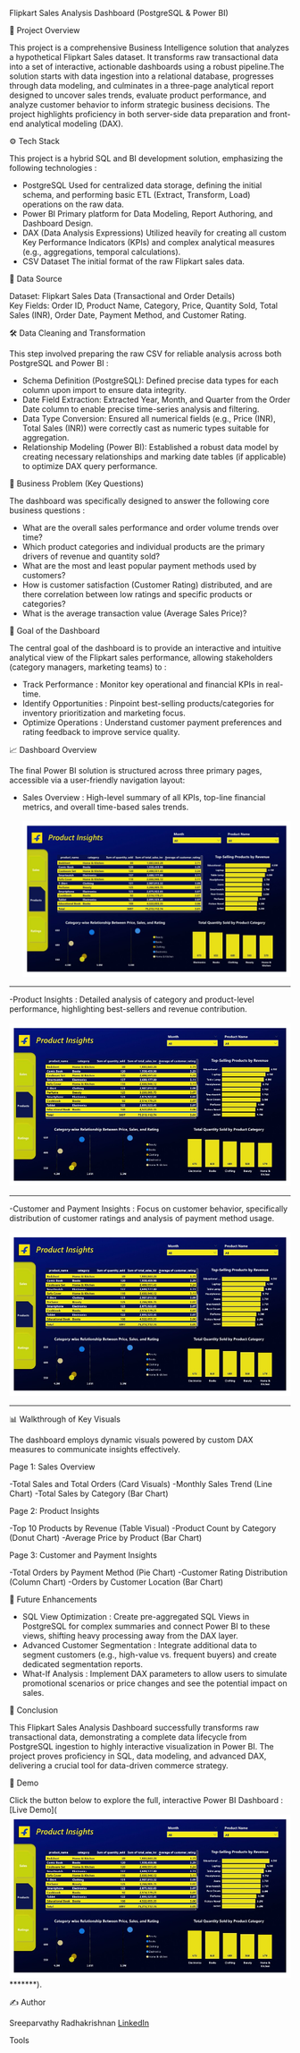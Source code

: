 Flipkart Sales Analysis Dashboard (PostgreSQL & Power BI)

📌 Project Overview

This project is a comprehensive Business Intelligence solution that analyzes a hypothetical Flipkart Sales dataset. It transforms raw transactional data into a set of interactive, actionable dashboards using a robust pipeline.The solution starts with data ingestion into a relational database, progresses through data modeling, and culminates in a three-page analytical report designed to uncover sales trends, evaluate product performance, and analyze customer behavior to inform strategic business decisions. The project highlights proficiency in both server-side data preparation and front-end analytical modeling (DAX).

⚙️ Tech Stack

This project is a hybrid SQL and BI development solution, emphasizing the following technologies :<br>
- PostgreSQL	Used for centralized data storage, defining the initial schema, and performing basic ETL (Extract, Transform, Load) operations on the raw data.
- Power BI	Primary platform for Data Modeling, Report Authoring, and Dashboard Design.
- DAX (Data Analysis Expressions)	Utilized heavily for creating all custom Key Performance Indicators (KPIs) and complex analytical measures (e.g., aggregations, temporal calculations).
- CSV Dataset	The initial format of the raw Flipkart sales data.

📂 Data Source

Dataset: Flipkart Sales Data (Transactional and Order Details)<br>
Key Fields: Order ID, Product Name, Category, Price, Quantity Sold, Total Sales (INR), Order Date, Payment Method, and Customer Rating.

🛠️ Data Cleaning and Transformation

This step involved preparing the raw CSV for reliable analysis across both PostgreSQL and Power BI :<br>

- Schema Definition (PostgreSQL): Defined precise data types for each column upon import to ensure data integrity.
- Date Field Extraction: Extracted Year, Month, and Quarter from the Order Date column to enable precise time-series analysis and filtering.
- Data Type Conversion: Ensured all numerical fields (e.g., Price (INR), Total Sales (INR)) were correctly cast as numeric types suitable for aggregation.
- Relationship Modeling (Power BI): Established a robust data model by creating necessary relationships and marking date tables (if applicable) to optimize DAX query performance.

🚀 Business Problem (Key Questions)

The dashboard was specifically designed to answer the following core business questions :

- What are the overall sales performance and order volume trends over time?
- Which product categories and individual products are the primary drivers of revenue and quantity sold?
- What are the most and least popular payment methods used by customers?
- How is customer satisfaction (Customer Rating) distributed, and are there correlation between low ratings and specific products or categories?
- What is the average transaction value (Average Sales Price)?

🎯 Goal of the Dashboard

The central goal of the dashboard is to provide an interactive and intuitive analytical view of the Flipkart sales performance, allowing stakeholders (category managers, marketing teams) to :

- Track Performance : Monitor key operational and financial KPIs in real-time.
- Identify Opportunities : Pinpoint best-selling products/categories for inventory prioritization and marketing focus.
- Optimize Operations : Understand customer payment preferences and rating feedback to improve service quality.

📈 Dashboard Overview

The final Power BI solution is structured across three primary pages, accessible via a user-friendly navigation layout:

- Sales Overview : High-level summary of all KPIs, top-line financial metrics, and overall time-based sales trends.<br><br>
![Sales Overview](https://github.com/Sreeparvathy-Radhakrishnan/Flipkart-Sales-Analytics-Dashboard/blob/main/Dashboard%20Images/Product%20Insights.jpg)<br>
*******
-Product Insights	: Detailed analysis of category and product-level performance, highlighting best-sellers and revenue contribution.<br><br>
![Sales Overview](https://github.com/Sreeparvathy-Radhakrishnan/Flipkart-Sales-Analytics-Dashboard/blob/main/Dashboard%20Images/Product%20Insights.jpg)<br>
*******
-Customer and Payment Insights :	Focus on customer behavior, specifically distribution of customer ratings and analysis of payment method usage.<br><br>
![Sales Overview](https://github.com/Sreeparvathy-Radhakrishnan/Flipkart-Sales-Analytics-Dashboard/blob/main/Dashboard%20Images/Product%20Insights.jpg)<br>
*******

📊 Walkthrough of Key Visuals

The dashboard employs dynamic visuals powered by custom DAX measures to communicate insights effectively.

Page 1: Sales Overview<br>

-Total Sales and Total Orders (Card Visuals)
-Monthly Sales Trend (Line Chart)
-Total Sales by Category (Bar Chart)

Page 2: Product Insights<br>

-Top 10 Products by Revenue (Table Visual)
-Product Count by Category (Donut Chart)
-Average Price by Product (Bar Chart)

Page 3: Customer and Payment Insights<br>

-Total Orders by Payment Method (Pie Chart)
-Customer Rating Distribution (Column Chart)
-Orders by Customer Location (Bar Chart)

🚀 Future Enhancements

- SQL View Optimization : Create pre-aggregated SQL Views in PostgreSQL for complex summaries and connect Power BI to these views, shifting heavy processing away from the DAX layer.
- Advanced Customer Segmentation : Integrate additional data to segment customers (e.g., high-value vs. frequent buyers) and create dedicated segmentation reports.
- What-If Analysis : Implement DAX parameters to allow users to simulate promotional scenarios or price changes and see the potential impact on sales.

🎉 Conclusion

This Flipkart Sales Analysis Dashboard successfully transforms raw transactional data, demonstrating a complete data lifecycle from PostgreSQL ingestion to highly interactive visualization in Power BI. The project proves proficiency in SQL, data modeling, and advanced DAX, delivering a crucial tool for data-driven commerce strategy.

🎥 Demo

Click the button below to explore the full, interactive Power BI Dashboard : [Live Demo](![Sales Overview](https://github.com/Sreeparvathy-Radhakrishnan/Flipkart-Sales-Analytics-Dashboard/blob/main/Dashboard%20Images/Product%20Insights.jpg)<br>
*******).

✍️ Author

Sreeparvathy Radhakrishnan
[LinkedIn ](https://www.linkedin.com/in/sreeparvathy-radhakrishnan-151883249/)














Tools

